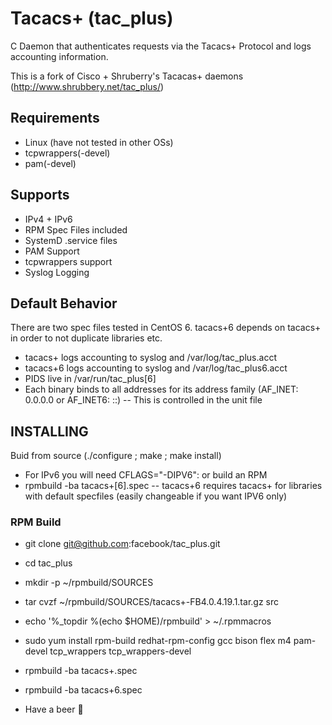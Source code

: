 # Tacacs+ (tac_plus)

C Daemon that authenticates requests via the Tacacs+ Protocol and logs accounting information.

This is a fork of Cisco + Shruberry's Tacacas+ daemons (http://www.shrubbery.net/tac_plus/)

## Requirements
- Linux (have not tested in other OSs)
- tcpwrappers(-devel)
- pam(-devel)

## Supports
- IPv4 + IPv6
- RPM Spec Files included
- SystemD .service files
- PAM Support
- tcpwrappers support
- Syslog Logging

## Default Behavior
There are two spec files tested in CentOS 6. tacacs+6 depends on tacacs+ in order to not duplicate libraries etc.
- tacacs+ logs accounting to syslog and /var/log/tac_plus.acct
- tacacs+6 logs accounting to syslog and /var/log/tac_plus6.acct
- PIDS live in /var/run/tac_plus[6]
- Each binary binds to all addresses for its address family (AF_INET: 0.0.0.0 or AF_INET6: ::)
-- This is controlled in the unit file

## INSTALLING
Buid from source (./configure ; make ; make install)
- For IPv6 you will need CFLAGS="-DIPV6":
or build an RPM
- rpmbuild -ba tacacs+[6].spec
-- tacacs+6 requires tacacs+ for libraries with default specfiles (easily changeable if you want IPV6 only)

### RPM Build
- git clone git@github.com:facebook/tac_plus.git
- cd tac_plus
- mkdir -p ~/rpmbuild/SOURCES
- tar cvzf ~/rpmbuild/SOURCES/tacacs+-FB4.0.4.19.1.tar.gz src
- echo '%_topdir %(echo $HOME)/rpmbuild' > ~/.rpmmacros
- sudo yum install rpm-build redhat-rpm-config gcc bison flex m4 pam-devel tcp_wrappers tcp_wrappers-devel
- rpmbuild -ba tacacs+.spec
- rpmbuild -ba tacacs+6.spec

- Have a beer 🍺

